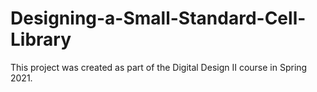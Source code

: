# Designing-a-Small-Standard-Cell-Library
This project was created as part of the Digital Design II course in Spring 2021.
